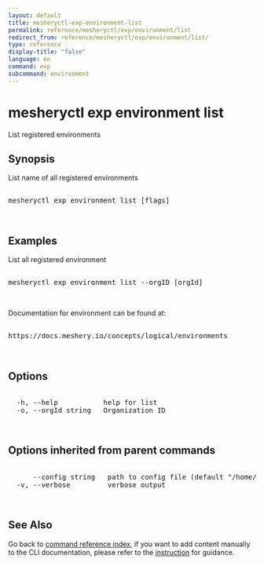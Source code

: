 ```yaml
---
layout: default
title: mesheryctl-exp-environment-list
permalink: reference/mesheryctl/exp/environment/list
redirect_from: reference/mesheryctl/exp/environment/list/
type: reference
display-title: "false"
language: en
command: exp
subcommand: environment
---
```


# mesheryctl exp environment list

List registered environments

## Synopsis

List name of all registered environments

<pre class='codeblock-pre'>
<div class='codeblock'>
mesheryctl exp environment list [flags]

</div>
</pre>

## Examples

List all registered environment

<pre class='codeblock-pre'>
<div class='codeblock'>
mesheryctl exp environment list --orgID [orgId]

</div>
</pre>

Documentation for environment can be found at:

<pre class='codeblock-pre'>
<div class='codeblock'>
https://docs.meshery.io/concepts/logical/environments

</div>
</pre>

## Options

<pre class='codeblock-pre'>
<div class='codeblock'>
  -h, --help           help for list
  -o, --orgId string   Organization ID

</div>
</pre>

## Options inherited from parent commands

<pre class='codeblock-pre'>
<div class='codeblock'>
      --config string   path to config file (default "/home/runner/.meshery/config.yaml")
  -v, --verbose         verbose output

</div>
</pre>

## See Also

Go back to [command reference index](/reference/mesheryctl/), if you want to add content manually to the CLI documentation, please refer to the [instruction](/project/contributing/contributing-cli#preserving-manually-added-documentation) for guidance.
